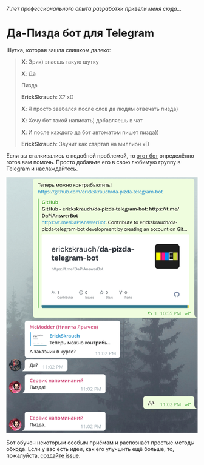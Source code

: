 *7 лет профессионального опыта разработки привели меня сюда...*

# Да-Пизда бот для Telegram

Шутка, которая зашла слишком далеко:

> **X**: Эрик) знаешь такую шутку
>
> **X**:
> Да
> 
> Пизда
>
> **ErickSkrauch**: X? xD
>
> **X**: Я просто заебался после слов да людям отвечать пизда)
>
> **X**: Хочу бот такой написать) добавляешь в чат
>
> **X**: И после каждого да бот автоматом пишет пизда))
>
> **ErickSkrauch**: Звучит как стартап на миллион xD

Если вы сталкивались с подобной проблемой, то [этот бот](https://t.me/DaPiAnswerBot) определённо готов вам помочь. Просто добавьте его в свою любимую группу в Telegram и наслаждайтесь.

![Пример использования](.github/docs/example.png)

Бот обучен некоторым особым приёмам и распознаёт простые методы обхода. Если у вас есть идеи, как его улучшить ещё больше, то, пожалуйста, [создайте issue](https://github.com/erickskrauch/da-pizda-telegram-bot/issues/new).
